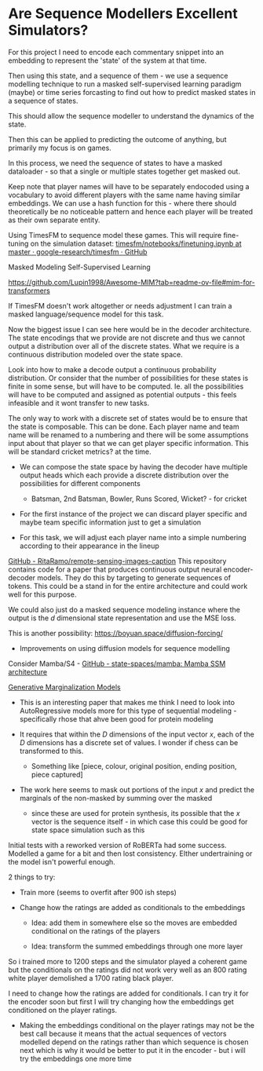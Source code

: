 # Are Sequence Modellers Excellent Simulators?

For this project I need to encode each commentary snippet into an embedding to represent the 'state' of the system at that time.

Then using this state, and a sequence of them - we use a sequence modelling technique to run a masked self-supervised learning paradigm (maybe) or time series forcasting to find out how to predict masked states in a sequence of states.

This should allow the sequence modeller to understand the dynamics of the state.

Then this can be applied to predicting the outcome of anything, but primarily my focus is on games.

In this process, we need the sequence of states to have a masked dataloader - so that a single or multiple states together get masked out.

Keep note that player names will have to be separately endocoded using a vocabulary to avoid different players with the same name having similar embeddings. We can use a hash function for this - where there should theoretically be no noticeable pattern and hence each player will be treated as their own separate entity.

Using TimesFM to sequence model these games. This will require fine-tuning on the simulation dataset: [timesfm/notebooks/finetuning.ipynb at master · google-research/timesfm · GitHub](https://github.com/google-research/timesfm/blob/master/notebooks/finetuning.ipynb)

Masked Modeling Self-Supervised Learning

https://github.com/Lupin1998/Awesome-MIM?tab=readme-ov-file#mim-for-transformers

If TimesFM doesn't work altogether or needs adjustment I can train a masked language/sequence model for this task.

Now the biggest issue I can see here would be in the decoder architecture. The state encodings that we provide are not discrete and thus we cannot output a distribution over all of the discrete states. What we require is a continuous distribution modeled over the state space.

Look into how to make a decode output a continuous probability distribution. Or consider that the number of possibilities for these states is finite in some sense, but will have to be computed. Ie. all the possibilities will have to be computed and assigned as potential outputs - this feels infeasible and it wont transfer to new tasks.

The only way to work with a discrete set of states would be to ensure that the state is composable. This can be done. Each player name and team name will be renamed to a numbering and there will be some assumptions input about that player so that we can get player specific information. This will be standard cricket metrics? at the time.

- We can compose the state space by having the decoder have multiple output heads which each provide a discrete distribution over the possibilities for different components
  
  - Batsman, 2nd Batsman, Bowler, Runs Scored, Wicket? - for cricket

- For the first instance of the project we can discard player specific and maybe team specific information just to get a simulation

- For this task, we will adjust each player name into a simple numbering according to their appearance in the lineup

[GitHub - RitaRamo/remote-sensing-images-caption](https://github.com/RitaRamo/remote-sensing-images-caption/tree/master) This repository contains code for a paper that produces continuous output neural encoder-decoder models. They do this by targeting to generate sequences of tokens. This could be a stand in for the entire architecture and could work well for this purpose.

We could also just do a masked sequence modeling instance where the output is the $d$ dimensional state representation and use the MSE loss.

This is another possibility: https://boyuan.space/diffusion-forcing/

- Improvements on using diffusion models for sequence modelling

Consider Mamba/S4 - [GitHub - state-spaces/mamba: Mamba SSM architecture](https://github.com/state-spaces/mamba)

[Generative Marginalization Models](https://proceedings.mlr.press/v235/liu24az.html)

- This is an interesting paper that makes me think I need to look into AutoRegressive models more for this type of sequential modeling - specifically rhose that ahve been good for protein modeling

- It requires that within the $D$ dimensions of the input vector $x$, each of the $D$ dimensions has a discrete set of values. I wonder if chess can be transformed to this.
  
  - Something like [piece, colour, original position, ending position, piece captured]

- The work here seems to mask out portions of the input $x$ and predict the marginals of the non-masked by summing over the masked
  
  - since these are used for protein synthesis, its possible that the $x$ vector is the sequence itself - in which case this could be good for state space simulation such as this





Initial tests with a reworked version of RoBERTa had some success. Modelled a game for a bit and then lost consistency. EIther undertraining or the model isn't powerful enough.



2 things to try:

- Train more (seems to overfit after 900 ish steps)

- Change how the ratings are added as conditionals to the embeddings
  
  - Idea: add them in somewhere else so the moves are embedded conditional on the ratings of the players
  
  - Idea: transform the summed embeddings through one more layer



So i trained more to 1200 steps and the simulator played a coherent game but the conditionals on the ratings did not work very well as an 800 rating white player demolished a 1700 rating black player.



I need to change how the ratings are added for conditionals. I can try it for the encoder soon but first I will try changing how the embeddings get conditioned on the player ratings.

- Making the embeddings conditional on the player ratings may not be the best call because it means that the actual sequences of vectors modelled depend on the ratings rather than which sequence is chosen next which is why it would be better to put it in the encoder - but i will try the embeddings one more time
